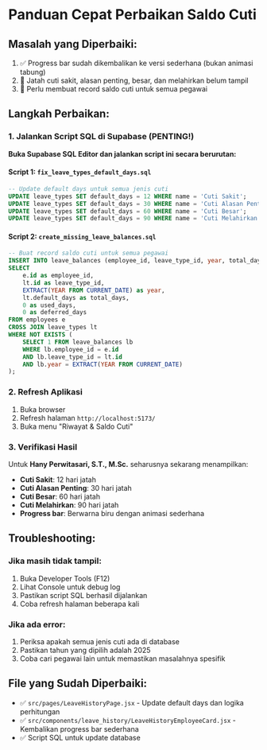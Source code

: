 # Panduan Cepat Perbaikan Saldo Cuti

## Masalah yang Diperbaiki:
1. ✅ Progress bar sudah dikembalikan ke versi sederhana (bukan animasi tabung)
2. 🔧 Jatah cuti sakit, alasan penting, besar, dan melahirkan belum tampil
3. 🔧 Perlu membuat record saldo cuti untuk semua pegawai

## Langkah Perbaikan:

### 1. Jalankan Script SQL di Supabase (PENTING!)

**Buka Supabase SQL Editor dan jalankan script ini secara berurutan:**

#### Script 1: `fix_leave_types_default_days.sql`
```sql
-- Update default days untuk semua jenis cuti
UPDATE leave_types SET default_days = 12 WHERE name = 'Cuti Sakit';
UPDATE leave_types SET default_days = 30 WHERE name = 'Cuti Alasan Penting';
UPDATE leave_types SET default_days = 60 WHERE name = 'Cuti Besar';
UPDATE leave_types SET default_days = 90 WHERE name = 'Cuti Melahirkan';
```

#### Script 2: `create_missing_leave_balances.sql`
```sql
-- Buat record saldo cuti untuk semua pegawai
INSERT INTO leave_balances (employee_id, leave_type_id, year, total_days, used_days, deferred_days)
SELECT 
    e.id as employee_id,
    lt.id as leave_type_id,
    EXTRACT(YEAR FROM CURRENT_DATE) as year,
    lt.default_days as total_days,
    0 as used_days,
    0 as deferred_days
FROM employees e
CROSS JOIN leave_types lt
WHERE NOT EXISTS (
    SELECT 1 FROM leave_balances lb 
    WHERE lb.employee_id = e.id 
    AND lb.leave_type_id = lt.id 
    AND lb.year = EXTRACT(YEAR FROM CURRENT_DATE)
);
```

### 2. Refresh Aplikasi
1. Buka browser
2. Refresh halaman `http://localhost:5173/`
3. Buka menu "Riwayat & Saldo Cuti"

### 3. Verifikasi Hasil
Untuk **Hany Perwitasari, S.T., M.Sc.** seharusnya sekarang menampilkan:
- **Cuti Sakit**: 12 hari jatah
- **Cuti Alasan Penting**: 30 hari jatah  
- **Cuti Besar**: 60 hari jatah
- **Cuti Melahirkan**: 90 hari jatah
- **Progress bar**: Berwarna biru dengan animasi sederhana

## Troubleshooting:

### Jika masih tidak tampil:
1. Buka Developer Tools (F12)
2. Lihat Console untuk debug log
3. Pastikan script SQL berhasil dijalankan
4. Coba refresh halaman beberapa kali

### Jika ada error:
1. Periksa apakah semua jenis cuti ada di database
2. Pastikan tahun yang dipilih adalah 2025
3. Coba cari pegawai lain untuk memastikan masalahnya spesifik

## File yang Sudah Diperbaiki:
- ✅ `src/pages/LeaveHistoryPage.jsx` - Update default days dan logika perhitungan
- ✅ `src/components/leave_history/LeaveHistoryEmployeeCard.jsx` - Kembalikan progress bar sederhana
- ✅ Script SQL untuk update database 